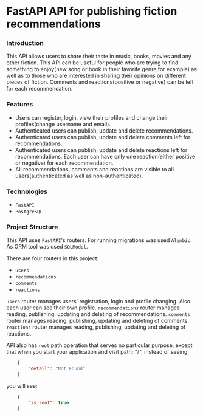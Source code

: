 # FastAPI API for publishing fiction recommendations

### Introduction

This API allows users to share their taste in music, books, movies and any other fiction. This API can be useful for people who are trying to find something to enjoy(new song or book in their favorite genre,for example) as well as to those who are interested in sharing their opinions on different pieces of fiction. Comments and reactions(positive or negative) can be left for each recommendation. 

### Features

* Users can register, login, view their profiles and change their profiles(change username and email).
* Authenticated users can publish, update and delete recommendations.
* Authenticated users can publish, update and delete comments left for recommendations.
* Authenticated users can publish, update and delete reactions left for recommendations. Each user can have only one reaction(either positive or negative) for each recommendation.
* All recommendations, comments and reactions are visible to all users(authenticated as well as non-authenticated).

### Technologies

* `FastAPI`
* `PostgreSQL`

### Project Structure

This API uses `FastAPI`'s routers. For running migrations was used `Alembic`. As ORM tool was used `SQLModel`.

There are four routers in this project:
* `users`
* `recommendations`
* `comments`
* `reactions`

`users` router manages users' registration, login and profile changing. Also each user can see their own profile.
`recommendations` router manages reading, publishing, updating and deleting of recommendations.
`comments` router manages reading, publishing, updating and deleting of comments.
`reactions` router manages reading, publishing, updating and deleting of reactions.

API also has `root` path operation that serves no particular purpose, except that when you start your application and visit path: "/", instead of seeing:
```JSON
    {
        "detail": "Not Found"
    }
```
you will see:
```JSON
    {
        "is_root": true
    }
```